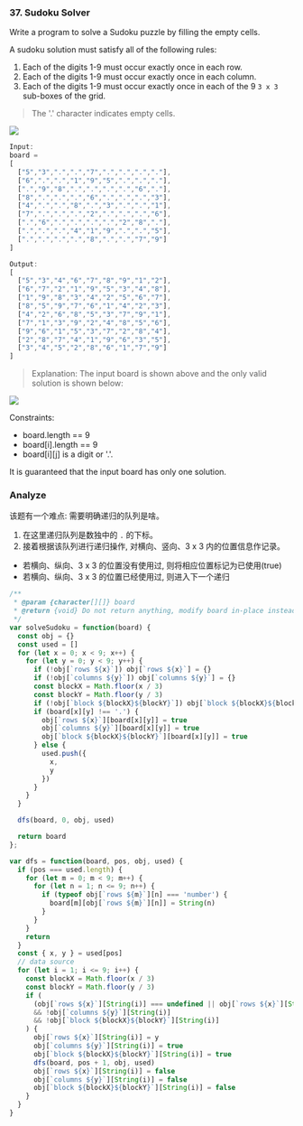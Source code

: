 <!--
abbrlink: z7xvt2p8
-->

### 37. Sudoku Solver

Write a program to solve a Sudoku puzzle by filling the empty cells.

A sudoku solution must satisfy all of the following rules:

1. Each of the digits 1-9 must occur exactly once in each row.
2. Each of the digits 1-9 must occur exactly once in each column.
3. Each of the digits 1-9 must occur exactly once in each of the 9 `3 x 3` sub-boxes of the grid.

> The '.' character indicates empty cells.

![](https://upload.wikimedia.org/wikipedia/commons/thumb/f/ff/Sudoku-by-L2G-20050714.svg/250px-Sudoku-by-L2G-20050714.svg.png)

```js
Input:
board =
[
  ["5","3",".",".","7",".",".",".","."],
  ["6",".",".","1","9","5",".",".","."],
  [".","9","8",".",".",".",".","6","."],
  ["8",".",".",".","6",".",".",".","3"],
  ["4",".",".","8",".","3",".",".","1"],
  ["7",".",".",".","2",".",".",".","6"],
  [".","6",".",".",".",".","2","8","."],
  [".",".",".","4","1","9",".",".","5"],
  [".",".",".",".","8",".",".","7","9"]
]

Output:
[
  ["5","3","4","6","7","8","9","1","2"],
  ["6","7","2","1","9","5","3","4","8"],
  ["1","9","8","3","4","2","5","6","7"],
  ["8","5","9","7","6","1","4","2","3"],
  ["4","2","6","8","5","3","7","9","1"],
  ["7","1","3","9","2","4","8","5","6"],
  ["9","6","1","5","3","7","2","8","4"],
  ["2","8","7","4","1","9","6","3","5"],
  ["3","4","5","2","8","6","1","7","9"]
]
```

> Explanation: The input board is shown above and the only valid solution is shown below:

![](https://upload.wikimedia.org/wikipedia/commons/thumb/3/31/Sudoku-by-L2G-20050714_solution.svg/250px-Sudoku-by-L2G-20050714_solution.svg.png)

Constraints:

* board.length == 9
* board[i].length == 9
* board[i][j] is a digit or '.'.

It is guaranteed that the input board has only one solution.

### Analyze

该题有一个难点: 需要明确递归的队列是啥。

1. 在这里递归队列是数独中的 `.` 的下标。
2. 接着根据该队列进行递归操作, 对横向、竖向、3 x 3 内的位置信息作记录。
  * 若横向、纵向、3 x 3 的位置没有使用过, 则将相应位置标记为已使用(true)
  * 若横向、纵向、3 x 3 的位置已经使用过, 则进入下一个递归

```js
/**
 * @param {character[][]} board
 * @return {void} Do not return anything, modify board in-place instead.
 */
var solveSudoku = function(board) {
  const obj = {}
  const used = []
  for (let x = 0; x < 9; x++) {
    for (let y = 0; y < 9; y++) {
      if (!obj[`rows ${x}`]) obj[`rows ${x}`] = {}
      if (!obj[`columns ${y}`]) obj[`columns ${y}`] = {}
      const blockX = Math.floor(x / 3)
      const blockY = Math.floor(y / 3)
      if (!obj[`block ${blockX}${blockY}`]) obj[`block ${blockX}${blockY}`] = {}
      if (board[x][y] !== '.') {
        obj[`rows ${x}`][board[x][y]] = true
        obj[`columns ${y}`][board[x][y]] = true
        obj[`block ${blockX}${blockY}`][board[x][y]] = true
      } else {
        used.push({
          x,
          y
        })
      }
    }
  }

  dfs(board, 0, obj, used)

  return board
};

var dfs = function(board, pos, obj, used) {
  if (pos === used.length) {
    for (let m = 0; m < 9; m++) {
      for (let n = 1; n <= 9; n++) {
        if (typeof obj[`rows ${m}`][n] === 'number') {
          board[m][obj[`rows ${m}`][n]] = String(n)
        }
      }
    }
    return
  }
  const { x, y } = used[pos]
  // data source
  for (let i = 1; i <= 9; i++) {
    const blockX = Math.floor(x / 3)
    const blockY = Math.floor(y / 3)
    if (
      (obj[`rows ${x}`][String(i)] === undefined || obj[`rows ${x}`][String(i)] === false)
      && !obj[`columns ${y}`][String(i)]
      && !obj[`block ${blockX}${blockY}`][String(i)]
    ) {
      obj[`rows ${x}`][String(i)] = y
      obj[`columns ${y}`][String(i)] = true
      obj[`block ${blockX}${blockY}`][String(i)] = true
      dfs(board, pos + 1, obj, used)
      obj[`rows ${x}`][String(i)] = false
      obj[`columns ${y}`][String(i)] = false
      obj[`block ${blockX}${blockY}`][String(i)] = false
    }
  }
}
```